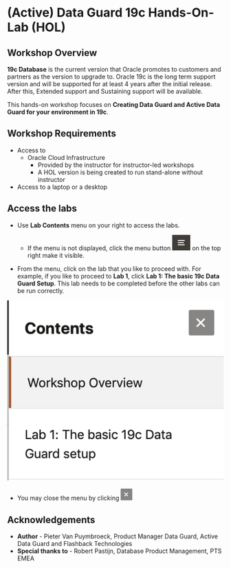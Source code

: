 # (Active) Data Guard 19c Hands-On-Lab (HOL) #

## Workshop Overview ##

**19c Database** is the current version that Oracle promotes to customers and partners as the version to upgrade to. Oracle 19c is the long term support version and will be supported for at least 4 years after the initial release. After this, Extended support and Sustaining support will be available.

This hands-on workshop focuses on **Creating Data Guard and Active Data Guard for your environment in 19c**.

## Workshop Requirements

- Access to 
	- Oracle Cloud Infrastructure 
    	- Provided by the instructor for instructor-led workshops
    	- A HOL version is being created to run stand-alone without instructor
- Access to a laptop or a desktop 


## Access the labs

- Use **Lab Contents** menu on your right to access the labs.
    - If the menu is not displayed, click the menu button ![](./images/menu-button.png) on the top right  make it visible.

- From the menu, click on the lab that you like to proceed with. For example, if you like to proceed to **Lab 1**, click **Lab 1: The basic 19c Data Guard Setup**. This lab needs to be completed before the other labs can be run correctly.

![](./images/menu.png "")

- You may close the menu by clicking ![](./images/menu-close.png "")

## Acknowledgements ##

- **Author** - Pieter Van Puymbroeck, Product Manager Data Guard, Active Data Guard and Flashback Technologies
- **Special thanks to** - Robert Pastijn, Database Product Management, PTS EMEA